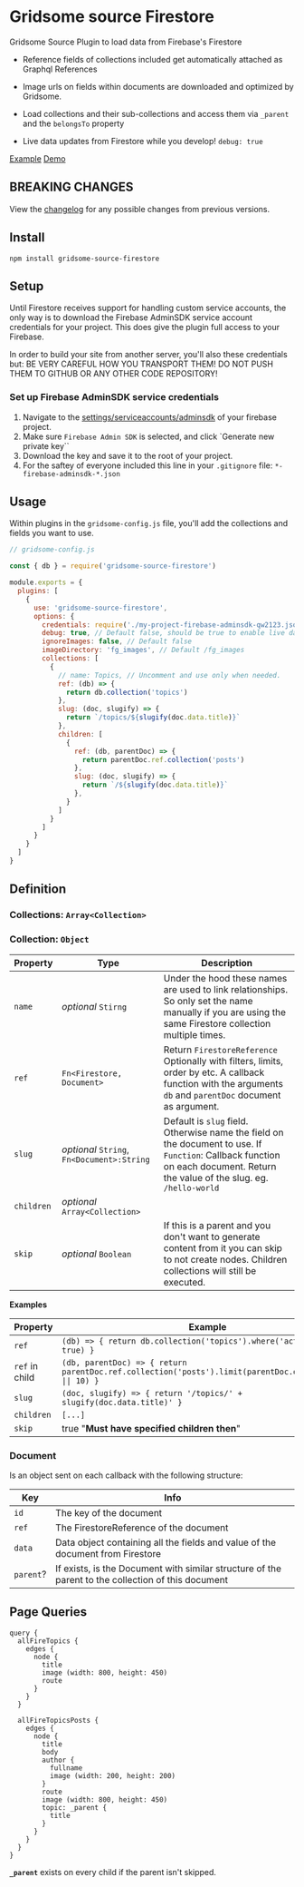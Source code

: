 # Gridsome source Firestore

Gridsome Source Plugin to load data from Firebase's Firestore

  * Reference fields of collections included get automatically attached as Graphql References

  * Image urls on fields within documents are downloaded and optimized by Gridsome.

  * Load collections and their sub-collections and access them via `_parent` and the `belongsTo` property

  * Live data updates from Firestore while you develop! `debug: true`

[Example](https://github.com/u12206050/gridsome-firestore-starter)
[Demo](https://gridsome-firestore-source.netlify.com/)

## BREAKING CHANGES

View the [changelog](https://github.com/u12206050/gridsome-source-firestore/blob/master/CHANGELOG.md) for any possible changes from previous versions.

## Install

  `npm install gridsome-source-firestore`

## Setup

Until Firestore receives support for handling custom service accounts, the only way is to download the Firebase AdminSDK service account credentials for your project. This does give the plugin full access to your Firebase.

In order to build your site from another server, you'll also these credentials but: BE VERY CAREFUL HOW YOU TRANSPORT THEM! DO NOT PUSH THEM TO GITHUB OR ANY OTHER CODE REPOSITORY!

### Set up Firebase AdminSDK service credentials

1. Navigate to the [settings/serviceaccounts/adminsdk](https://console.firebase.google.com/u/0/project/_/settings/serviceaccounts/adminsdk) of your firebase project.
2. Make sure `Firebase Admin SDK` is selected, and click `Generate new private key``
3. Download the key and save it to the root of your project.
4. For the saftey of everyone included this line in your `.gitignore` file: `*-firebase-adminsdk-*.json`

## Usage

Within plugins in the `gridsome-config.js` file, you'll add the collections and fields you want to use.

```javascript:title=gridsome-config.js
// gridsome-config.js

const { db } = require('gridsome-source-firestore')

module.exports = {
  plugins: [
    {
      use: 'gridsome-source-firestore',
      options: {
        credentials: require('./my-project-firebase-adminsdk-qw2123.json'), // Replace with your credentials file you downloaded.
        debug: true, // Default false, should be true to enable live data updates
        ignoreImages: false, // Default false
        imageDirectory: 'fg_images', // Default /fg_images
        collections: [
          {
            // name: Topics, // Uncomment and use only when needed.
            ref: (db) => {
              return db.collection('topics')
            },
            slug: (doc, slugify) => {
              return `/topics/${slugify(doc.data.title)}`
            },
            children: [
              {
                ref: (db, parentDoc) => {
                  return parentDoc.ref.collection('posts')
                },
                slug: (doc, slugify) => {
                  return `/${slugify(doc.data.title)}`
                },
              }
            ]
          }
        ]
      }
    }
  ]
}
```

## Definition

### Collections: `Array<Collection>`

### Collection: `Object`

Property | Type | Description
---|---|---
`name` | *optional* `Stirng` | Under the hood these names are used to link relationships. So only set the name manually if you are using the same Firestore collection multiple times.
`ref` | `Fn<Firestore, Document>` | Return `FirestoreReference` Optionally with filters, limits, order by etc. A callback function with the arguments `db` and `parentDoc` document as argument.
`slug` | *optional* `String`, `Fn<Document>:String` | Default is `slug` field. Otherwise name the field on the document to use. If `Function`: Callback function on each document. Return the value of the slug. eg. `/hello-world`
`children` | *optional* `Array<Collection>`
`skip` | *optional* `Boolean` | If this is a parent and you don't want to generate content from it you can skip to not create nodes. Children collections will still be executed.

**Examples**

Property | Example
---|---
`ref` | `(db) => { return db.collection('topics').where('active', '==', true) }`
`ref` in child | `(db, parentDoc) => { return parentDoc.ref.collection('posts').limit(parentDoc.data.showLast \|\| 10) }`
`slug` | `(doc, slugify) => { return '/topics/' + slugify(doc.data.title)' }`
`children` | `[...]`
`skip`| true "**Must have specified children then**"

### Document

Is an object sent on each callback with the following structure:

Key | Info
---|---
`id` | The key of the document
`ref` | The FirestoreReference of the document
`data` | Data object containing all the fields and value of the document from Firestore
`parent`? | If exists, is the Document with similar structure of the parent to the collection of this document


## Page Queries

```
query {
  allFireTopics {
    edges {
      node {
        title
        image (width: 800, height: 450)
        route
      }
    }
  }

  allFireTopicsPosts {
    edges {
      node {
        title
        body
        author {
          fullname
          image (width: 200, height: 200)
        }
        route
        image (width: 800, height: 450)
        topic: _parent {
          title
        }
      }
    }
  }
}
```

**`_parent`** exists on every child if the parent isn't skipped.
